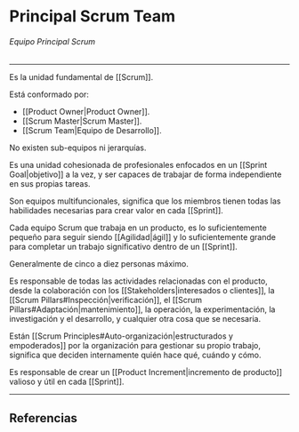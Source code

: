 # Principal Scrum Team
###### Equipo Principal Scrum
---

Es la unidad fundamental de [[Scrum]].

Está conformado por:
- [[Product Owner|Product Owner]].
- [[Scrum Master|Scrum Master]].
- [[Scrum Team|Equipo de Desarrollo]].

No existen sub-equipos ni jerarquías.

Es una unidad cohesionada de profesionales enfocados en un [[Sprint Goal|objetivo]] a la vez, y ser capaces de trabajar de forma independiente en sus propias tareas.

Son equipos multifuncionales, significa que los miembros tienen todas las habilidades necesarias para crear valor en cada [[Sprint]].

Cada equipo Scrum que trabaja en un producto, es lo suficientemente pequeño para seguir siendo [[Agilidad|ágil]] y lo suficientemente grande para completar un trabajo significativo dentro de un [[Sprint]].

Generalmente de cinco a diez personas máximo.

Es responsable de todas las actividades relacionadas con el producto, desde la colaboración con los [[Stakeholders|interesados o clientes]], la [[Scrum Pillars#Inspección|verificación]], el [[Scrum Pillars#Adaptación|mantenimiento]], la operación, la experimentación, la investigación y el desarrollo, y cualquier otra cosa que se necesaria.

Están [[Scrum Principles#Auto-organización|estructurados y empoderados]] por la organización para gestionar su propio trabajo, significa que deciden internamente quién hace qué, cuándo y cómo.

Es responsable de crear un [[Product Increment|incremento de producto]] valioso y útil en cada [[Sprint]].

---

## Referencias